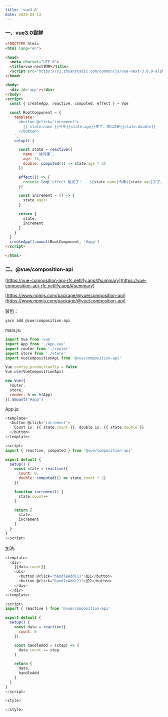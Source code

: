 ```yaml
---
title: 'vue3.0'
date: 2020-04-13
---   
```

 

### 一、vue3.0尝鲜

```html
<!DOCTYPE html>
<html lang="en">

<head>
  <meta charset="UTF-8">
  <title>vue-next尝鲜</title>
  <script src="https://s1.zhuanstatic.com/common/js/vue-next-3.0.0-alpha.0.js"></script>
</head>

<body>
  <div id='app'></div>
</body>
<script>
  const { createApp, reactive, computed, effect } = Vue

  const RootComponent = {
    template: `
      <button @click="increment">
        {{ state.name }}今年{{state.age}}岁了，乘以2是{{state.double}}
      </button>
    `,
    setup() {

      const state = reactive({
        name: '徐同保',
        age: 18,
        double: computed(() => state.age * 2)
      })

      effect(() => {
        console.log(`effect 触发了！ - ${state.name}今年${state.age}岁了，乘以2是${state.double}`)
      })

      const increment = () => {
        state.age++
      }

      return {
        state,
        increment
      }
    }
  }
  createApp().mount(RootComponent, '#app')
</script>

</html>
```

### 二、@vue/composition-api

[https://vue-composition-api-rfc.netlify.app/#summary](https://vue-composition-api-rfc.netlify.app/#summary)

[https://www.npmjs.com/package/@vue/composition-api](https://www.npmjs.com/package/@vue/composition-api)

装包：

```javascript
yarn add @vue/composition-api
```

main.js:

```javascript
import Vue from 'vue'
import App from './App.vue'
import router from './router'
import store from './store'
import VueCompositionApi from '@vue/composition-api'

Vue.config.productionTip = false
Vue.use(VueCompositionApi)

new Vue({
  router,
  store,
  render: h => h(App)
}).$mount('#app')
```

App.js:

```javascript
<template>
  <button @click="increment">
    Count is: {{ state.count }}, double is: {{ state.double }}
  </button>
</template>

<script>
import { reactive, computed } from '@vue/composition-api'

export default {
  setup() {
    const state = reactive({
      count: 0,
      double: computed(() => state.count * 2)
    })

    function increment() {
      state.count++
    }

    return {
      state,
      increment
    }
  }
}
</script>
```

加法:

```javascript
<template>
  <div>
    {{data.count}}
    <div>
      <button @click="handleAdd(1)">加1</button>
      <button @click="handleAdd(2)">加2</button>
    </div>
  </div>
</template>

<script>
import { reactive } from '@vue/composition-api'

export default {
  setup() {
    const data = reactive({
      count: 0
    })

    const handleAdd = (step) => {
      data.count += step
    }

    return {
      data,
      handleAdd
    }
  }
}
</script>

<style>

</style>
```